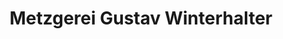 ---
title: "Metzgerei Gustav Winterhalter"
url: /ettenheim/metzgerei-gustav-winterhalter/
shop: Metzgerei
---